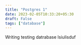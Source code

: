 ```yaml
---
title: "Postgres 1"
date: 2023-02-05T10:33:20+05:30
draft: False
tags: ["database"]
---
```


Writing testing datrabase lsiulisduf
